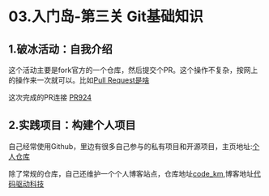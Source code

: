 # 03.入门岛-第三关 Git基础知识

## 1.破冰活动：自我介绍

这个活动主要是fork官方的一个仓库，然后提交个PR。这个操作不复杂，按网上的操作来一次就可以。比如[Pull Request是啥](https://blog.csdn.net/Supreme7/article/details/136813376)

这次完成的PR连接 [PR924](https://github.com/InternLM/Tutorial/pull/924)

## 2.实践项目：构建个人项目

自己经常使用Github，里边有很多自己参与的私有项目和开源项目，主页地址:[个人仓库](https://github.com/xliangwu)

除了常规的仓库，自己还维护一个个人博客站点，仓库地址[code_km](https://github.com/xliangwu/coder_km),博客地址[代码驱动科技](https://www.nowcode.cn/)



